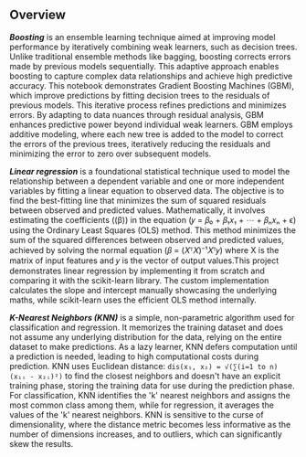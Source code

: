 ## Overview

**_Boosting_** is an ensemble learning technique aimed at improving model performance by iteratively combining weak learners, such as decision trees. Unlike traditional ensemble methods like bagging, boosting corrects errors made by previous models sequentially. This adaptive approach enables boosting to capture complex data relationships and achieve high predictive accuracy. This notebook demonstrates Gradient Boosting Machines (GBM), which improve predictions by fitting decision trees to the residuals of previous models. This iterative process refines predictions and minimizes errors. By adapting to data nuances through residual analysis, GBM enhances predictive power beyond individual weak learners. GBM employs additive modeling, where each new tree is added to the model to correct the errors of the previous trees, iteratively reducing the residuals and minimizing the error to zero over subsequent models.

**_Linear regression_** is a foundational statistical technique used to model the relationship between a dependent variable and one or more independent variables by fitting a linear equation to observed data. The objective is to find the best-fitting line that minimizes the sum of squared residuals between observed and predicted values. Mathematically, it involves estimating the coefficients ((β)) in the equation (𝑦 = 𝛽₀ + 𝛽₁𝑥₁ + ⋯ + 𝛽ₙ𝑥ₙ + ϵ) using the Ordinary Least Squares (OLS) method. This method minimizes the sum of the squared differences between observed and predicted values, achieved by solving the normal equation (𝛽 = (𝑋ᵀ𝑋)⁻¹𝑋ᵀ𝑦) where 
X is the matrix of input features and 𝑦 is the vector of output values.This project demonstrates linear regression by implementing it from scratch and comparing it with the scikit-learn library. The custom implementation calculates the slope and intercept manually showcasing the underlying maths, while scikit-learn uses the efficient OLS method internally.

**_K-Nearest Neighbors (KNN)_** is a simple, non-parametric algorithm used for classification and regression. It memorizes the training dataset and does not assume any underlying distribution for the data, relying on the entire dataset to make predictions. As a lazy learner, KNN defers computation until a prediction is needed, leading to high computational costs during prediction. KNN uses Euclidean distance: `dis(x₁, x₂) = √(∑(i=1 to n) (x₁ᵢ - x₂ᵢ)²)` to find the closest neighbors and doesn't have an explicit training phase, storing the training data for use during the prediction phase. For classification, KNN identifies the 'k' nearest neighbors and assigns the most common class among them, while for regression, it averages the values of the 'k' nearest neighbors. KNN is sensitive to the curse of dimensionality, where the distance metric becomes less informative as the number of dimensions increases, and to outliers, which can significantly skew the results.

